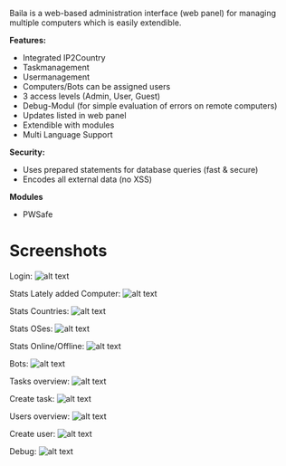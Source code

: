 Baila is a web-based administration interface (web panel) for managing multiple computers which is easily extendible.

**Features:**
- Integrated IP2Country
- Taskmanagement
- Usermanagement
- Computers/Bots can be assigned users
- 3 access levels (Admin, User, Guest)
- Debug-Modul (for simple evaluation of errors on remote computers)
- Updates listed in web panel
- Extendible with modules
- Multi Language Support

**Security:**
- Uses prepared statements for database queries (fast & secure)
- Encodes all external data (no XSS)

**Modules**
- PWSafe


# Screenshots
Login:
![alt text](https://github.com/IRET0x00/Baila/raw/master/screens/login.PNG "Login")


Stats Lately added Computer:
![alt text](https://github.com/IRET0x00/Baila/raw/master/screens/stats1.PNG "Stats Lately added Computer")


Stats Countries:
![alt text](https://github.com/IRET0x00/Baila/raw/master/screens/stats2.PNG "Stats Countries")


Stats OSes:
![alt text](https://github.com/IRET0x00/Baila/raw/master/screens/stats3.PNG "Stats OSes")


Stats Online/Offline:
![alt text](https://github.com/IRET0x00/Baila/raw/master/screens/stats4.PNG "Stats Online/Offline")


Bots:
![alt text](https://github.com/IRET0x00/Baila/raw/master/screens/bots.PNG "Bots")


Tasks overview:
![alt text](https://github.com/IRET0x00/Baila/raw/master/screens/tasks1.PNG "Tasks overview")


Create task:
![alt text](https://github.com/IRET0x00/Baila/raw/master/screens/tasks2.PNG "Create task")


Users overview:
![alt text](https://github.com/IRET0x00/Baila/raw/master/screens/users1.PNG "Users overview")


Create user:
![alt text](https://github.com/IRET0x00/Baila/raw/master/screens/users2.PNG "Create user")


Debug:
![alt text](https://github.com/IRET0x00/Baila/raw/master/screens/debug.PNG "Debug")